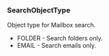 ### SearchObjectType
Object type for Mailbox search.

- FOLDER - Search folders only.
- EMAIL - Search emails only.
